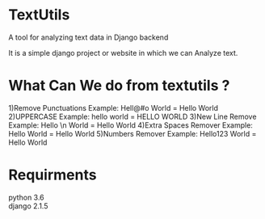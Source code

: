 # TextUtils
A tool for analyzing text data in Django backend

It is a simple django project or website in which we can Analyze text.

<h1>What Can We do from textutils ?</h1>
1)Remove Punctuations
Example: Hell@#o World = Hello World
2)UPPERCASE
Example: hello world = HELLO WORLD
3)New Line Remove
Example: Hello \n World = Hello World
4)Extra Spaces Remover
Example: Hello World = Hello World
5)Numbers Remover
Example: Hello123 World = Hello World

<h1>Requirments</h1>
python 3.6<br>
django 2.1.5<br>
